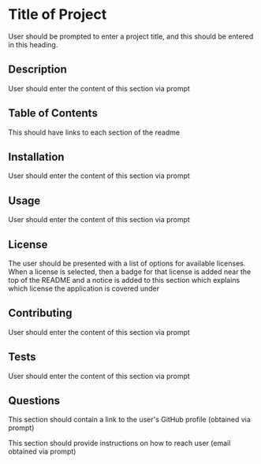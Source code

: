 # Title of Project

User should be prompted to enter a project title, and this should be entered in this heading.

## Description

User should enter the content of this section via prompt

## Table of Contents

This should have links to each section of the readme

## Installation

User should enter the content of this section via prompt

## Usage

User should enter the content of this section via prompt

## License

The user should be presented with a list of options for available licenses.  When a license is selected, then a badge for that license is added near the top of the README and a notice is added to this section which explains which license the application is covered under

## Contributing

User should enter the content of this section via prompt

## Tests

User should enter the content of this section via prompt

## Questions

This section should contain a link to the user's GitHub profile (obtained via prompt)

This section should provide instructions on how to reach user (email obtained via prompt)
